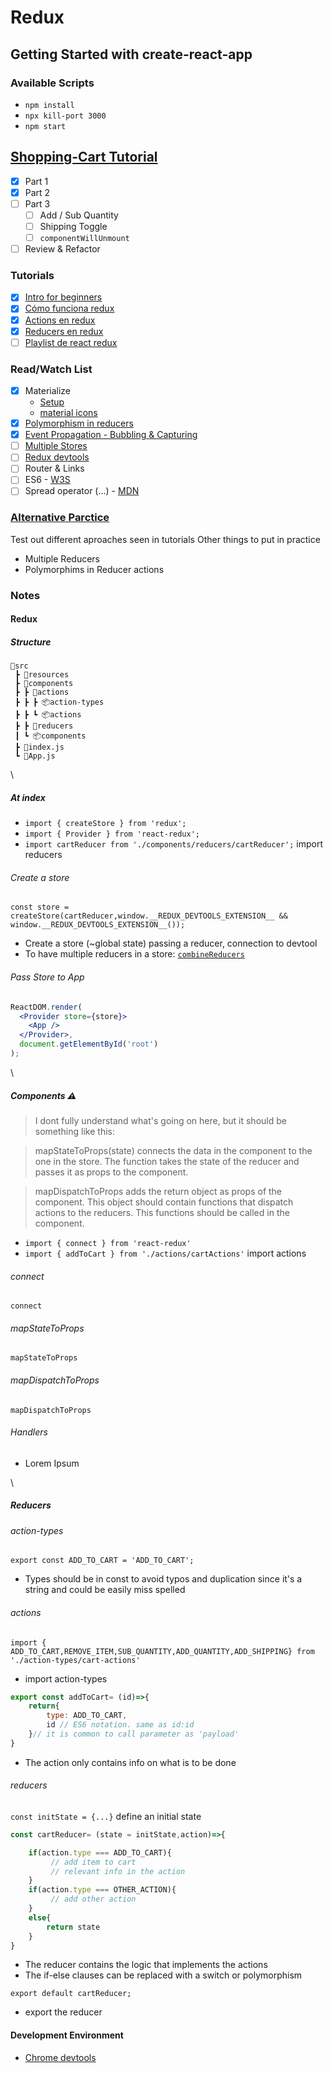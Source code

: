 # Redux

## Getting Started with create-react-app

### Available Scripts

- `npm install`
- `npx kill-port 3000`
- `npm start`

## [Shopping-Cart Tutorial](https://medium.com/@ayabellazreg/make-a-simple-shopping-cart-app-using-react-redux-1-3-fefde93e80c7)

- [x] Part 1
- [x] Part 2
- [ ] Part 3
	- [ ] Add / Sub Quantity
	- [ ] Shipping Toggle 
	- [ ] `componentWillUnmount`
- [ ] Review & Refactor

### Tutorials

- [x] [Intro for beginners](https://www.youtube.com/watch?v=CVpUuw9XSjY)
- [x] [Cómo funciona redux](https://www.youtube.com/watch?v=5iMhFH9alI0)
- [x] [Actions en redux](https://www.youtube.com/watch?v=2iAKHu2rw-g&list=PL4WxketMZHyeeU3pilSJbgiIFnVzSUFVb&index=2)
- [x] [Reducers en redux](https://www.youtube.com/watch?v=ZvEEpZR2NKU&list=PL4WxketMZHyeeU3pilSJbgiIFnVzSUFVb&index=4&t=0s)
- [ ] [Playlist de react redux](https://www.youtube.com/playlist?list=PL4cUxeGkcC9ij8CfkAY2RAGb-tmkNwQHG)

### Read/Watch List
- [x] Materialize
	- [Setup](https://materializecss.com/getting-started.html)
	- [material icons](https://materializecss.com/icons.html)
- [x] [Polymorphism in reducers](https://www.pluralsight.com/guides/polymorphism-and-action-bubbling-in-redux?clickid=zDr2jURuOxyLTQAwUx0Mo3IgUkBRua2m%3AUsNR40&irgwc=1&mpid=29332&aid=7010a000001xAKZAA2&utm_medium=digital_affiliate&utm_campaign=29332&utm_source=impactradius)
- [x] [Event Propagation - Bubbling & Capturing](https://www.youtube.com/watch?v=BtOrr7oTH_8&ab_channel=ZacGordon)
- [ ] [Multiple Stores](https://stackoverflow.com/questions/33619775/redux-multiple-stores-why-not)
- [ ] [Redux devtools](https://github.com/reduxjs/redux-devtools/tree/master/extension) 
- [ ] Router & Links
- [ ] ES6 - [W3S](https://www.w3schools.com/react/react_es6.asp)
- [ ] Spread operator (...) - [MDN](https://developer.mozilla.org/en-US/docs/Web/JavaScript/Reference/Operators/Spread_syntax)

### [Alternative Parctice](#another_repo)

Test out different aproaches seen in tutorials
Other things to put in practice
- Multiple Reducers
- Polymorphims in Reducer actions

### Notes

#### Redux

##### Structure

```
📂src
 ┣ 📂resources
 ┣ 📂components
 ┣ ┣ 📂actions
 ┣ ┣ ┣ 📦action-types
 ┣ ┣ ┗ 📦actions
 ┣ ┣ 📂reducers
 ┃ ┗ 📦components
 ┣ 📄index.js
 ┗ 📄App.js
```

\

##### At index

- `import { createStore } from 'redux';`
- `import { Provider } from 'react-redux';`
- `import cartReducer from './components/reducers/cartReducer';` import reducers

###### Create a store
`const store = createStore(cartReducer,window.__REDUX_DEVTOOLS_EXTENSION__ && window.__REDUX_DEVTOOLS_EXTENSION__());`

- Create a store (~global state) passing a reducer, connection to devtool
- To have multiple reducers in a store: [`combineReducers`](https://redux.js.org/api/combinereducers)

###### Pass Store to App

```jsx
ReactDOM.render(
  <Provider store={store}>
    <App />
  </Provider>, 
  document.getElementById('root')
);
```

\

##### Components ⚠️

> I dont fully understand what's going on here, but it should be something like this:

> mapStateToProps(state) connects the data in the component to the one in the store.
> The function takes the state of the reducer and passes it as props to the component.

> mapDispatchToProps adds the return object as props of the component.
> This object should contain functions that dispatch actions to the reducers.
> This functions should be called in the component.

- `import { connect } from 'react-redux'`
- `import { addToCart } from './actions/cartActions'` import actions

###### connect

`connect`

###### mapStateToProps

`mapStateToProps`

###### mapDispatchToProps

`mapDispatchToProps`

###### Handlers

- Lorem Ipsum

\

##### Reducers

###### action-types

`export const ADD_TO_CART = 'ADD_TO_CART';`

- Types should be in const to avoid typos and duplication since it's a string and could be easily miss spelled

###### actions

`import { ADD_TO_CART,REMOVE_ITEM,SUB_QUANTITY,ADD_QUANTITY,ADD_SHIPPING} from './action-types/cart-actions'` 

- import action-types

```jsx
export const addToCart= (id)=>{
    return{
        type: ADD_TO_CART,
        id // ES6 notation. same as id:id
    }// it is common to call parameter as 'payload'
}
```

- The action only contains info on what is to be done

###### reducers

`const initState = {...}` define an initial state

```jsx
const cartReducer= (state = initState,action)=>{

    if(action.type === ADD_TO_CART){
         // add item to cart
         // relevant info in the action
    }
    if(action.type === OTHER_ACTION){
         // add other action
    }
    else{
        return state
    }
}
```

- The reducer contains the logic that implements the actions
- The if-else clauses can be replaced with a switch or polymorphism

`export default cartReducer;`

- export the reducer



#### Development Environment

- [Chrome devtools](https://chrome.google.com/webstore/detail/redux-devtools/lmhkpmbekcpmknklioeibfkpmmfibljd?hl=en)